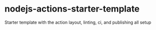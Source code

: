 # nodejs-actions-starter-template
Starter template with the action layout, linting, ci, and publishing all setup
